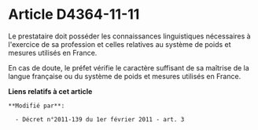 # Article D4364-11-11

Le prestataire doit posséder les connaissances linguistiques nécessaires à l'exercice de sa profession et celles relatives au
système de poids et mesures utilisés en France.

En cas de doute, le préfet vérifie le caractère suffisant de sa maîtrise de la langue française ou du système de poids et
mesures utilisés en France.

**Liens relatifs à cet article**

	**Modifié par**:

	  - Décret n°2011-139 du 1er février 2011 - art. 3
